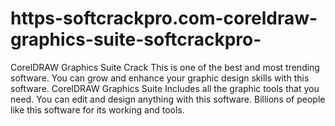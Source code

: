 # https-softcrackpro.com-coreldraw-graphics-suite-softcrackpro-
CorelDRAW Graphics Suite Crack  This is one of the best and most trending software. You can grow and enhance your graphic design skills with this software. CorelDRAW Graphics Suite Includes all the graphic tools that you need. You can edit and design anything with this software. Billions of people like this software for its working and tools. 
